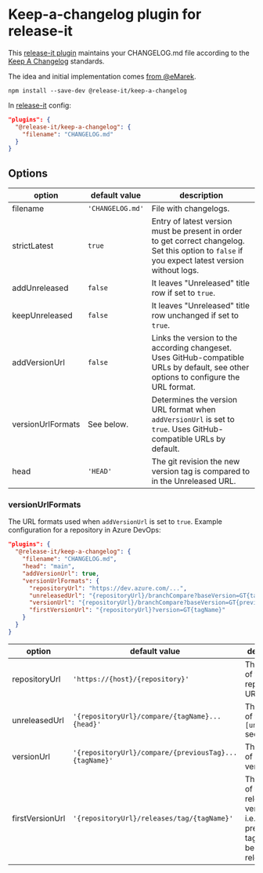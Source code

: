# Keep-a-changelog plugin for release-it

This [release-it plugin](https://github.com/release-it/release-it/blob/master/docs/plugins.md) maintains your
CHANGELOG.md file according to the [Keep A Changelog](https://keepachangelog.com/) standards.

The idea and initial implementation comes [from @eMarek](https://github.com/release-it/release-it/issues/662).

```
npm install --save-dev @release-it/keep-a-changelog
```

In [release-it](https://github.com/release-it/release-it) config:

```json
"plugins": {
  "@release-it/keep-a-changelog": {
    "filename": "CHANGELOG.md"
  }
}
```

## Options

| option            | default value    | description                                                                                                                                      |
| ----------------- | ---------------- | ------------------------------------------------------------------------------------------------------------------------------------------------ |
| filename          | `'CHANGELOG.md'` | File with changelogs.                                                                                                                            |
| strictLatest      | `true`           | Entry of latest version must be present in order to get correct changelog. Set this option to `false` if you expect latest version without logs. |
| addUnreleased     | `false`          | It leaves "Unreleased" title row if set to `true`.                                                                                               |
| keepUnreleased    | `false`          | It leaves "Unreleased" title row unchanged if set to `true`.                                                                                     |
| addVersionUrl     | `false`          | Links the version to the according changeset. Uses GitHub-compatible URLs by default, see other options to configure the URL format.             |
| versionUrlFormats | See below.       | Determines the version URL format when `addVersionUrl` is set to `true`. Uses GitHub-compatible URLs by default.                                 |
| head              | `'HEAD'`         | The git revision the new version tag is compared to in the Unreleased URL.                                                                       |

### versionUrlFormats

The URL formats used when `addVersionUrl` is set to `true`. Example configuration for a repository in Azure DevOps:

```json
"plugins": {
  "@release-it/keep-a-changelog": {
    "filename": "CHANGELOG.md",
    "head": "main",
    "addVersionUrl": true,
    "versionUrlFormats": {
      "repositoryUrl": "https://dev.azure.com/...",
      "unreleasedUrl": "{repositoryUrl}/branchCompare?baseVersion=GT{tagName}&targetVersion=GB{head}",
      "versionUrl": "{repositoryUrl}/branchCompare?baseVersion=GT{previousTag}&targetVersion=GT{tagName}",
      "firstVersionUrl": "{repositoryUrl}?version=GT{tagName}"
    }
  }
}
```

| option          | default value                                         | description                                                                                 |
| --------------- | ----------------------------------------------------- | ------------------------------------------------------------------------------------------- |
| repositoryUrl   | `'https://{host}/{repository}'`                       | The format of the repository URL.                                                           |
| unreleasedUrl   | `'{repositoryUrl}/compare/{tagName}...{head}'`        | The format of the `[unreleased]` section URL.                                               |
| versionUrl      | `'{repositoryUrl}/compare/{previousTag}...{tagName}'` | The format of a release version URL.                                                        |
| firstVersionUrl | `'{repositoryUrl}/releases/tag/{tagName}'`            | The format of the first release version URL, i.e. when no previous tags have been released. |